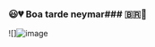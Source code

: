 ### 😃💔 Boa tarde neymar### 🇧🇷🎱

![]![image](https://github.com/duduzin-toddyn/duduzin-toddyn/assets/143807417/420c3b2a-fd41-43be-9ec1-673d2ee6c922)

